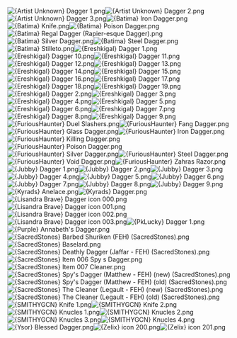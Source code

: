 ![{Artist Unknown} Dagger 1.png](https://raw.githubusercontent.com/Klokinator/FE-Repo/main/Item%20Icons/Swords%20-%20Daggers/%7BArtist%20Unknown%7D%20Dagger%201.png "{Artist Unknown} Dagger 1.png")![{Artist Unknown} Dagger 2.png](https://raw.githubusercontent.com/Klokinator/FE-Repo/main/Item%20Icons/Swords%20-%20Daggers/%7BArtist%20Unknown%7D%20Dagger%202.png "{Artist Unknown} Dagger 2.png")![{Artist Unknown} Dagger 3.png](https://raw.githubusercontent.com/Klokinator/FE-Repo/main/Item%20Icons/Swords%20-%20Daggers/%7BArtist%20Unknown%7D%20Dagger%203.png "{Artist Unknown} Dagger 3.png")![{Batima} Iron Dagger.png](https://raw.githubusercontent.com/Klokinator/FE-Repo/main/Item%20Icons/Swords%20-%20Daggers/%7BBatima%7D%20Iron%20Dagger.png "{Batima} Iron Dagger.png")![{Batima} Knife.png](https://raw.githubusercontent.com/Klokinator/FE-Repo/main/Item%20Icons/Swords%20-%20Daggers/%7BBatima%7D%20Knife.png "{Batima} Knife.png")![{Batima} Poison Dagger.png](https://raw.githubusercontent.com/Klokinator/FE-Repo/main/Item%20Icons/Swords%20-%20Daggers/%7BBatima%7D%20Poison%20Dagger.png "{Batima} Poison Dagger.png")![{Batima} Regal Dagger (Rapier-esque Dagger).png](https://raw.githubusercontent.com/Klokinator/FE-Repo/main/Item%20Icons/Swords%20-%20Daggers/%7BBatima%7D%20Regal%20Dagger%20(Rapier-esque%20Dagger).png "{Batima} Regal Dagger (Rapier-esque Dagger).png")![{Batima} Silver Dagger.png](https://raw.githubusercontent.com/Klokinator/FE-Repo/main/Item%20Icons/Swords%20-%20Daggers/%7BBatima%7D%20Silver%20Dagger.png "{Batima} Silver Dagger.png")![{Batima} Steel Dagger.png](https://raw.githubusercontent.com/Klokinator/FE-Repo/main/Item%20Icons/Swords%20-%20Daggers/%7BBatima%7D%20Steel%20Dagger.png "{Batima} Steel Dagger.png")![{Batima} Stilleto.png](https://raw.githubusercontent.com/Klokinator/FE-Repo/main/Item%20Icons/Swords%20-%20Daggers/%7BBatima%7D%20Stilleto.png "{Batima} Stilleto.png")![{Ereshkigal} Dagger 1.png](https://raw.githubusercontent.com/Klokinator/FE-Repo/main/Item%20Icons/Swords%20-%20Daggers/%7BEreshkigal%7D%20Dagger%201.png "{Ereshkigal} Dagger 1.png")![{Ereshkigal} Dagger 10.png](https://raw.githubusercontent.com/Klokinator/FE-Repo/main/Item%20Icons/Swords%20-%20Daggers/%7BEreshkigal%7D%20Dagger%2010.png "{Ereshkigal} Dagger 10.png")![{Ereshkigal} Dagger 11.png](https://raw.githubusercontent.com/Klokinator/FE-Repo/main/Item%20Icons/Swords%20-%20Daggers/%7BEreshkigal%7D%20Dagger%2011.png "{Ereshkigal} Dagger 11.png")![{Ereshkigal} Dagger 12.png](https://raw.githubusercontent.com/Klokinator/FE-Repo/main/Item%20Icons/Swords%20-%20Daggers/%7BEreshkigal%7D%20Dagger%2012.png "{Ereshkigal} Dagger 12.png")![{Ereshkigal} Dagger 13.png](https://raw.githubusercontent.com/Klokinator/FE-Repo/main/Item%20Icons/Swords%20-%20Daggers/%7BEreshkigal%7D%20Dagger%2013.png "{Ereshkigal} Dagger 13.png")![{Ereshkigal} Dagger 14.png](https://raw.githubusercontent.com/Klokinator/FE-Repo/main/Item%20Icons/Swords%20-%20Daggers/%7BEreshkigal%7D%20Dagger%2014.png "{Ereshkigal} Dagger 14.png")![{Ereshkigal} Dagger 15.png](https://raw.githubusercontent.com/Klokinator/FE-Repo/main/Item%20Icons/Swords%20-%20Daggers/%7BEreshkigal%7D%20Dagger%2015.png "{Ereshkigal} Dagger 15.png")![{Ereshkigal} Dagger 16.png](https://raw.githubusercontent.com/Klokinator/FE-Repo/main/Item%20Icons/Swords%20-%20Daggers/%7BEreshkigal%7D%20Dagger%2016.png "{Ereshkigal} Dagger 16.png")![{Ereshkigal} Dagger 17.png](https://raw.githubusercontent.com/Klokinator/FE-Repo/main/Item%20Icons/Swords%20-%20Daggers/%7BEreshkigal%7D%20Dagger%2017.png "{Ereshkigal} Dagger 17.png")![{Ereshkigal} Dagger 18.png](https://raw.githubusercontent.com/Klokinator/FE-Repo/main/Item%20Icons/Swords%20-%20Daggers/%7BEreshkigal%7D%20Dagger%2018.png "{Ereshkigal} Dagger 18.png")![{Ereshkigal} Dagger 19.png](https://raw.githubusercontent.com/Klokinator/FE-Repo/main/Item%20Icons/Swords%20-%20Daggers/%7BEreshkigal%7D%20Dagger%2019.png "{Ereshkigal} Dagger 19.png")![{Ereshkigal} Dagger 2.png](https://raw.githubusercontent.com/Klokinator/FE-Repo/main/Item%20Icons/Swords%20-%20Daggers/%7BEreshkigal%7D%20Dagger%202.png "{Ereshkigal} Dagger 2.png")![{Ereshkigal} Dagger 3.png](https://raw.githubusercontent.com/Klokinator/FE-Repo/main/Item%20Icons/Swords%20-%20Daggers/%7BEreshkigal%7D%20Dagger%203.png "{Ereshkigal} Dagger 3.png")![{Ereshkigal} Dagger 4.png](https://raw.githubusercontent.com/Klokinator/FE-Repo/main/Item%20Icons/Swords%20-%20Daggers/%7BEreshkigal%7D%20Dagger%204.png "{Ereshkigal} Dagger 4.png")![{Ereshkigal} Dagger 5.png](https://raw.githubusercontent.com/Klokinator/FE-Repo/main/Item%20Icons/Swords%20-%20Daggers/%7BEreshkigal%7D%20Dagger%205.png "{Ereshkigal} Dagger 5.png")![{Ereshkigal} Dagger 6.png](https://raw.githubusercontent.com/Klokinator/FE-Repo/main/Item%20Icons/Swords%20-%20Daggers/%7BEreshkigal%7D%20Dagger%206.png "{Ereshkigal} Dagger 6.png")![{Ereshkigal} Dagger 7.png](https://raw.githubusercontent.com/Klokinator/FE-Repo/main/Item%20Icons/Swords%20-%20Daggers/%7BEreshkigal%7D%20Dagger%207.png "{Ereshkigal} Dagger 7.png")![{Ereshkigal} Dagger 8.png](https://raw.githubusercontent.com/Klokinator/FE-Repo/main/Item%20Icons/Swords%20-%20Daggers/%7BEreshkigal%7D%20Dagger%208.png "{Ereshkigal} Dagger 8.png")![{Ereshkigal} Dagger 9.png](https://raw.githubusercontent.com/Klokinator/FE-Repo/main/Item%20Icons/Swords%20-%20Daggers/%7BEreshkigal%7D%20Dagger%209.png "{Ereshkigal} Dagger 9.png")![{FuriousHaunter} Duel Slashers.png](https://raw.githubusercontent.com/Klokinator/FE-Repo/main/Item%20Icons/Swords%20-%20Daggers/%7BFuriousHaunter%7D%20Duel%20Slashers.png "{FuriousHaunter} Duel Slashers.png")![{FuriousHaunter} Fang Dagger.png](https://raw.githubusercontent.com/Klokinator/FE-Repo/main/Item%20Icons/Swords%20-%20Daggers/%7BFuriousHaunter%7D%20Fang%20Dagger.png "{FuriousHaunter} Fang Dagger.png")![{FuriousHaunter} Glass Dagger.png](https://raw.githubusercontent.com/Klokinator/FE-Repo/main/Item%20Icons/Swords%20-%20Daggers/%7BFuriousHaunter%7D%20Glass%20Dagger.png "{FuriousHaunter} Glass Dagger.png")![{FuriousHaunter} Iron Dagger.png](https://raw.githubusercontent.com/Klokinator/FE-Repo/main/Item%20Icons/Swords%20-%20Daggers/%7BFuriousHaunter%7D%20Iron%20Dagger.png "{FuriousHaunter} Iron Dagger.png")![{FuriousHaunter} Killing Dagger.png](https://raw.githubusercontent.com/Klokinator/FE-Repo/main/Item%20Icons/Swords%20-%20Daggers/%7BFuriousHaunter%7D%20Killing%20Dagger.png "{FuriousHaunter} Killing Dagger.png")![{FuriousHaunter} Poison Dagger.png](https://raw.githubusercontent.com/Klokinator/FE-Repo/main/Item%20Icons/Swords%20-%20Daggers/%7BFuriousHaunter%7D%20Poison%20Dagger.png "{FuriousHaunter} Poison Dagger.png")![{FuriousHaunter} Silver Dagger.png](https://raw.githubusercontent.com/Klokinator/FE-Repo/main/Item%20Icons/Swords%20-%20Daggers/%7BFuriousHaunter%7D%20Silver%20Dagger.png "{FuriousHaunter} Silver Dagger.png")![{FuriousHaunter} Steel Dagger.png](https://raw.githubusercontent.com/Klokinator/FE-Repo/main/Item%20Icons/Swords%20-%20Daggers/%7BFuriousHaunter%7D%20Steel%20Dagger.png "{FuriousHaunter} Steel Dagger.png")![{FuriousHaunter} Void Dagger.png](https://raw.githubusercontent.com/Klokinator/FE-Repo/main/Item%20Icons/Swords%20-%20Daggers/%7BFuriousHaunter%7D%20Void%20Dagger.png "{FuriousHaunter} Void Dagger.png")![{FuriousHaunter} Zahras Razor.png](https://raw.githubusercontent.com/Klokinator/FE-Repo/main/Item%20Icons/Swords%20-%20Daggers/%7BFuriousHaunter%7D%20Zahras%20Razor.png "{FuriousHaunter} Zahras Razor.png")![{Jubby} Dagger 1.png](https://raw.githubusercontent.com/Klokinator/FE-Repo/main/Item%20Icons/Swords%20-%20Daggers/%7BJubby%7D%20Dagger%201.png "{Jubby} Dagger 1.png")![{Jubby} Dagger 2.png](https://raw.githubusercontent.com/Klokinator/FE-Repo/main/Item%20Icons/Swords%20-%20Daggers/%7BJubby%7D%20Dagger%202.png "{Jubby} Dagger 2.png")![{Jubby} Dagger 3.png](https://raw.githubusercontent.com/Klokinator/FE-Repo/main/Item%20Icons/Swords%20-%20Daggers/%7BJubby%7D%20Dagger%203.png "{Jubby} Dagger 3.png")![{Jubby} Dagger 4.png](https://raw.githubusercontent.com/Klokinator/FE-Repo/main/Item%20Icons/Swords%20-%20Daggers/%7BJubby%7D%20Dagger%204.png "{Jubby} Dagger 4.png")![{Jubby} Dagger 5.png](https://raw.githubusercontent.com/Klokinator/FE-Repo/main/Item%20Icons/Swords%20-%20Daggers/%7BJubby%7D%20Dagger%205.png "{Jubby} Dagger 5.png")![{Jubby} Dagger 6.png](https://raw.githubusercontent.com/Klokinator/FE-Repo/main/Item%20Icons/Swords%20-%20Daggers/%7BJubby%7D%20Dagger%206.png "{Jubby} Dagger 6.png")![{Jubby} Dagger 7.png](https://raw.githubusercontent.com/Klokinator/FE-Repo/main/Item%20Icons/Swords%20-%20Daggers/%7BJubby%7D%20Dagger%207.png "{Jubby} Dagger 7.png")![{Jubby} Dagger 8.png](https://raw.githubusercontent.com/Klokinator/FE-Repo/main/Item%20Icons/Swords%20-%20Daggers/%7BJubby%7D%20Dagger%208.png "{Jubby} Dagger 8.png")![{Jubby} Dagger 9.png](https://raw.githubusercontent.com/Klokinator/FE-Repo/main/Item%20Icons/Swords%20-%20Daggers/%7BJubby%7D%20Dagger%209.png "{Jubby} Dagger 9.png")![{Kyrads} Anelace.png](https://raw.githubusercontent.com/Klokinator/FE-Repo/main/Item%20Icons/Swords%20-%20Daggers/%7BKyrads%7D%20Anelace.png "{Kyrads} Anelace.png")![{Kyrads} Dagger.png](https://raw.githubusercontent.com/Klokinator/FE-Repo/main/Item%20Icons/Swords%20-%20Daggers/%7BKyrads%7D%20Dagger.png "{Kyrads} Dagger.png")![{Lisandra Brave} Dagger icon 000.png](https://raw.githubusercontent.com/Klokinator/FE-Repo/main/Item%20Icons/Swords%20-%20Daggers/%7BLisandra%20Brave%7D%20Dagger%20icon%20000.png "{Lisandra Brave} Dagger icon 000.png")![{Lisandra Brave} Dagger icon 001.png](https://raw.githubusercontent.com/Klokinator/FE-Repo/main/Item%20Icons/Swords%20-%20Daggers/%7BLisandra%20Brave%7D%20Dagger%20icon%20001.png "{Lisandra Brave} Dagger icon 001.png")![{Lisandra Brave} Dagger icon 002.png](https://raw.githubusercontent.com/Klokinator/FE-Repo/main/Item%20Icons/Swords%20-%20Daggers/%7BLisandra%20Brave%7D%20Dagger%20icon%20002.png "{Lisandra Brave} Dagger icon 002.png")![{Lisandra Brave} Dagger icon 003.png](https://raw.githubusercontent.com/Klokinator/FE-Repo/main/Item%20Icons/Swords%20-%20Daggers/%7BLisandra%20Brave%7D%20Dagger%20icon%20003.png "{Lisandra Brave} Dagger icon 003.png")![{PkLucky} Dagger 1.png](https://raw.githubusercontent.com/Klokinator/FE-Repo/main/Item%20Icons/Swords%20-%20Daggers/%7BPkLucky%7D%20Dagger%201.png "{PkLucky} Dagger 1.png")![{Purple} Annabeth's Dagger.png](https://raw.githubusercontent.com/Klokinator/FE-Repo/main/Item%20Icons/Swords%20-%20Daggers/%7BPurple%7D%20Annabeth's%20Dagger.png "{Purple} Annabeth's Dagger.png")![{SacredStones} Barbed Shuriken (FEH) (SacredStones).png](https://raw.githubusercontent.com/Klokinator/FE-Repo/main/Item%20Icons/Swords%20-%20Daggers/%7BSacredStones%7D%20Barbed%20Shuriken%20(FEH)%20(SacredStones).png "{SacredStones} Barbed Shuriken (FEH) (SacredStones).png")![{SacredStones} Baselard.png](https://raw.githubusercontent.com/Klokinator/FE-Repo/main/Item%20Icons/Swords%20-%20Daggers/%7BSacredStones%7D%20Baselard.png "{SacredStones} Baselard.png")![{SacredStones} Deathly Dagger (Jaffar - FEH) (SacredStones).png](https://raw.githubusercontent.com/Klokinator/FE-Repo/main/Item%20Icons/Swords%20-%20Daggers/%7BSacredStones%7D%20Deathly%20Dagger%20(Jaffar%20-%20FEH)%20(SacredStones).png "{SacredStones} Deathly Dagger (Jaffar - FEH) (SacredStones).png")![{SacredStones} Item 006 Spy s Dagger.png](https://raw.githubusercontent.com/Klokinator/FE-Repo/main/Item%20Icons/Swords%20-%20Daggers/%7BSacredStones%7D%20Item%20006%20Spy%20s%20Dagger.png "{SacredStones} Item 006 Spy s Dagger.png")![{SacredStones} Item 007 Cleaner.png](https://raw.githubusercontent.com/Klokinator/FE-Repo/main/Item%20Icons/Swords%20-%20Daggers/%7BSacredStones%7D%20Item%20007%20Cleaner.png "{SacredStones} Item 007 Cleaner.png")![{SacredStones} Spy's Dagger (Matthew - FEH) (new) (SacredStones).png](https://raw.githubusercontent.com/Klokinator/FE-Repo/main/Item%20Icons/Swords%20-%20Daggers/%7BSacredStones%7D%20Spy's%20Dagger%20(Matthew%20-%20FEH)%20(new)%20(SacredStones).png "{SacredStones} Spy's Dagger (Matthew - FEH) (new) (SacredStones).png")![{SacredStones} Spy's Dagger (Matthew - FEH) (old) (SacredStones).png](https://raw.githubusercontent.com/Klokinator/FE-Repo/main/Item%20Icons/Swords%20-%20Daggers/%7BSacredStones%7D%20Spy's%20Dagger%20(Matthew%20-%20FEH)%20(old)%20(SacredStones).png "{SacredStones} Spy's Dagger (Matthew - FEH) (old) (SacredStones).png")![{SacredStones} The Cleaner (Legault - FEH) (new) (SacredStones).png](https://raw.githubusercontent.com/Klokinator/FE-Repo/main/Item%20Icons/Swords%20-%20Daggers/%7BSacredStones%7D%20The%20Cleaner%20(Legault%20-%20FEH)%20(new)%20(SacredStones).png "{SacredStones} The Cleaner (Legault - FEH) (new) (SacredStones).png")![{SacredStones} The Cleaner (Legault - FEH) (old) (SacredStones).png](https://raw.githubusercontent.com/Klokinator/FE-Repo/main/Item%20Icons/Swords%20-%20Daggers/%7BSacredStones%7D%20The%20Cleaner%20(Legault%20-%20FEH)%20(old)%20(SacredStones).png "{SacredStones} The Cleaner (Legault - FEH) (old) (SacredStones).png")![{SMITHYGCN} Knife 1.png](https://raw.githubusercontent.com/Klokinator/FE-Repo/main/Item%20Icons/Swords%20-%20Daggers/%7BSMITHYGCN%7D%20Knife%201.png "{SMITHYGCN} Knife 1.png")![{SMITHYGCN} Knife 2.png](https://raw.githubusercontent.com/Klokinator/FE-Repo/main/Item%20Icons/Swords%20-%20Daggers/%7BSMITHYGCN%7D%20Knife%202.png "{SMITHYGCN} Knife 2.png")![{SMITHYGCN} Knucles 1.png](https://raw.githubusercontent.com/Klokinator/FE-Repo/main/Item%20Icons/Swords%20-%20Daggers/%7BSMITHYGCN%7D%20Knucles%201.png "{SMITHYGCN} Knucles 1.png")![{SMITHYGCN} Knucles 2.png](https://raw.githubusercontent.com/Klokinator/FE-Repo/main/Item%20Icons/Swords%20-%20Daggers/%7BSMITHYGCN%7D%20Knucles%202.png "{SMITHYGCN} Knucles 2.png")![{SMITHYGCN} Knucles 3.png](https://raw.githubusercontent.com/Klokinator/FE-Repo/main/Item%20Icons/Swords%20-%20Daggers/%7BSMITHYGCN%7D%20Knucles%203.png "{SMITHYGCN} Knucles 3.png")![{SMITHYGCN} Knucles 4.png](https://raw.githubusercontent.com/Klokinator/FE-Repo/main/Item%20Icons/Swords%20-%20Daggers/%7BSMITHYGCN%7D%20Knucles%204.png "{SMITHYGCN} Knucles 4.png")![{Ysor} Blessed Dagger.png](https://raw.githubusercontent.com/Klokinator/FE-Repo/main/Item%20Icons/Swords%20-%20Daggers/%7BYsor%7D%20Blessed%20Dagger.png "{Ysor} Blessed Dagger.png")![{Zelix} icon 200.png](https://raw.githubusercontent.com/Klokinator/FE-Repo/main/Item%20Icons/Swords%20-%20Daggers/%7BZelix%7D%20icon%20200.png "{Zelix} icon 200.png")![{Zelix} icon 201.png](https://raw.githubusercontent.com/Klokinator/FE-Repo/main/Item%20Icons/Swords%20-%20Daggers/%7BZelix%7D%20icon%20201.png "{Zelix} icon 201.png")